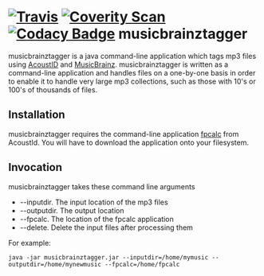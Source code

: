 [![Travis](https://travis-ci.org/teverett/musicbrainztagger.svg?branch=master)](https://travis-ci.org/teverett/musicbrainztagger)
[![Coverity Scan](https://scan.coverity.com/projects/13300/badge.svg)](https://scan.coverity.com/projects/teverett-musicbrainztagger)
[![Codacy Badge](https://api.codacy.com/project/badge/Grade/3e0e8536940048af8d31a6f45a5025f6)](https://www.codacy.com/app/teverett/musicbrainztagger?utm_source=github.com&amp;utm_medium=referral&amp;utm_content=teverett/musicbrainztagger&amp;utm_campaign=Badge_Grade)
musicbrainztagger
======

musicbrainztagger is a java command-line application which tags mp3 files using [AcoustID](https://acoustid.org/) and [MusicBrainz](https://musicbrainz.org/).  musicbrainztagger is written as a command-line application and handles files on a one-by-one basis in order to enable it to handle very large mp3 collections, such as those with 10's or 100's of thousands of files.  

Installation
-----

musicbrainztagger requires the command-line application [fpcalc](https://acoustid.org/fingerprinter) from AcoustId. You will have to download the application onto your filesystem.

Invocation
-----

musicbrainztagger takes these command line arguments

* --inputdir.  The input location of the mp3 files
* --outputdir. The output location 
* --fpcalc.  The location of the fpcalc application
* --delete.  Delete the input files after processing them

For example:

`java -jar musicbrainztagger.jar --inputdir=/home/mymusic --outputdir=/home/mynewmusic --fpcalc=/home/fpcalc`

